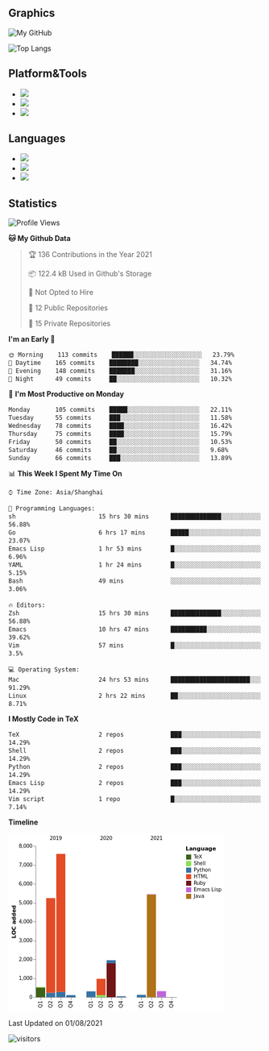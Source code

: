 ## Graphics

![My GitHub](https://github-readme-stats.vercel.app/api?username=SteamedFish&count_private=true&show_icons=true&theme=buefy&include_all_commits=false)

![Top Langs](https://github-readme-stats.vercel.app/api/top-langs/?username=SteamedFish&theme=buefy&hide=ruby&count_private=true&show_icons=true&layout=compact)

## Platform&Tools

* [![](https://img.shields.io/badge/ArchLinux--purple?style=flat-square&logo=ArchLinux)](https://www.archlinux.org/)
* [![](https://img.shields.io/badge/Gentoo-testing-purple?style=flat-square&logo=Gentoo)](https://www.gentoo.org/)
* [![](https://img.shields.io/badge/Doom%20Emacs-28-blue?style=flat-square&logo=Gnu%20emacs&logoColor=white)](https://www.gnu.org/software/emacs/)

## Languages

* [![](https://img.shields.io/badge/-Python-3776AB?style=flat-square&logo=python&logoColor=white)](https://www.python.org/)
* [![](https://img.shields.io/badge/-Bash-00ADD8?style=flat-square&logo=Gnu-bash&logoColor=white)](https://www.gnu.org/software/bash/)
* [![](https://img.shields.io/badge/-Go-00ADD8?style=flat-square&logo=go&logoColor=white)](https://golang.org/)

## Statistics

<!--START_SECTION:waka-->
![Profile Views](http://img.shields.io/badge/Profile%20Views-4-blue)

**🐱 My Github Data** 

> 🏆 136 Contributions in the Year 2021
 > 
> 📦 122.4 kB Used in Github's Storage 
 > 
> 🚫 Not Opted to Hire
 > 
> 📜 12 Public Repositories 
 > 
> 🔑 15 Private Repositories  
 > 
**I'm an Early 🐤** 

```text
🌞 Morning    113 commits    ██████░░░░░░░░░░░░░░░░░░░   23.79% 
🌆 Daytime    165 commits    ████████░░░░░░░░░░░░░░░░░   34.74% 
🌃 Evening    148 commits    ███████░░░░░░░░░░░░░░░░░░   31.16% 
🌙 Night      49 commits     ██░░░░░░░░░░░░░░░░░░░░░░░   10.32%

```
📅 **I'm Most Productive on Monday** 

```text
Monday       105 commits    █████░░░░░░░░░░░░░░░░░░░░   22.11% 
Tuesday      55 commits     ███░░░░░░░░░░░░░░░░░░░░░░   11.58% 
Wednesday    78 commits     ████░░░░░░░░░░░░░░░░░░░░░   16.42% 
Thursday     75 commits     ████░░░░░░░░░░░░░░░░░░░░░   15.79% 
Friday       50 commits     ██░░░░░░░░░░░░░░░░░░░░░░░   10.53% 
Saturday     46 commits     ██░░░░░░░░░░░░░░░░░░░░░░░   9.68% 
Sunday       66 commits     ███░░░░░░░░░░░░░░░░░░░░░░   13.89%

```


📊 **This Week I Spent My Time On** 

```text
⌚︎ Time Zone: Asia/Shanghai

💬 Programming Languages: 
sh                       15 hrs 30 mins      ██████████████░░░░░░░░░░░   56.88% 
Go                       6 hrs 17 mins       █████░░░░░░░░░░░░░░░░░░░░   23.07% 
Emacs Lisp               1 hr 53 mins        █░░░░░░░░░░░░░░░░░░░░░░░░   6.96% 
YAML                     1 hr 24 mins        █░░░░░░░░░░░░░░░░░░░░░░░░   5.15% 
Bash                     49 mins             ░░░░░░░░░░░░░░░░░░░░░░░░░   3.06%

🔥 Editors: 
Zsh                      15 hrs 30 mins      ██████████████░░░░░░░░░░░   56.88% 
Emacs                    10 hrs 47 mins      ██████████░░░░░░░░░░░░░░░   39.62% 
Vim                      57 mins             █░░░░░░░░░░░░░░░░░░░░░░░░   3.5%

💻 Operating System: 
Mac                      24 hrs 53 mins      ██████████████████████░░░   91.29% 
Linux                    2 hrs 22 mins       ██░░░░░░░░░░░░░░░░░░░░░░░   8.71%

```

**I Mostly Code in TeX** 

```text
TeX                      2 repos             ███░░░░░░░░░░░░░░░░░░░░░░   14.29% 
Shell                    2 repos             ███░░░░░░░░░░░░░░░░░░░░░░   14.29% 
Python                   2 repos             ███░░░░░░░░░░░░░░░░░░░░░░   14.29% 
Emacs Lisp               2 repos             ███░░░░░░░░░░░░░░░░░░░░░░   14.29% 
Vim script               1 repo              █░░░░░░░░░░░░░░░░░░░░░░░░   7.14%

```


**Timeline**

![Chart not found](https://raw.githubusercontent.com/SteamedFish/SteamedFish/master/charts/bar_graph.png) 


 Last Updated on 01/08/2021
<!--END_SECTION:waka-->

![visitors](https://visitor-badge.laobi.icu/badge?page_id=SteamedFish.SteamedFish)
